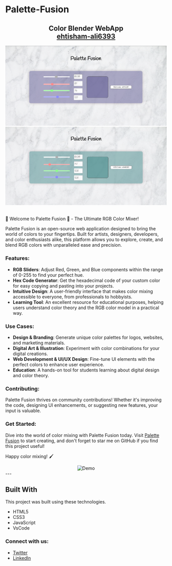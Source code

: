 # Palette-Fusion
<h2 align="center">
 Color Blender WebApp <br/>
  <a href="https://ehtisha-palettefusion.netlify.app/" target="_blank">ehtisham-ali6393</a>
</h2>
<div align="center">
  <img alt="Demo" src="colorMixer-p1.png" />
   <img alt="Demo" src="colorMixer-p3.png" />

</div>

<br/>

🎨 Welcome to Palette Fusion 🌈 - The Ultimate RGB Color Mixer!

Palette Fusion is an open-source web application designed to bring the world of colors to your fingertips. Built for artists, designers, developers, and color enthusiasts alike, this platform allows you to explore, create, and blend RGB colors with unparalleled ease and precision.

### Features:
- **RGB Sliders**: Adjust Red, Green, and Blue components within the range of 0-255 to find your perfect hue.
- **Hex Code Generator**: Get the hexadecimal code of your custom color for easy copying and pasting into your projects.
- **Intuitive Design**: A user-friendly interface that makes color mixing accessible to everyone, from professionals to hobbyists.
- **Learning Tool**: An excellent resource for educational purposes, helping users understand color theory and the RGB color model in a practical way.

### Use Cases:
- **Design & Branding**: Generate unique color palettes for logos, websites, and marketing materials.
- **Digital Art & Illustration**: Experiment with color combinations for your digital creations.
- **Web Development & UI/UX Design**: Fine-tune UI elements with the perfect colors to enhance user experience.
- **Education**: A hands-on tool for students learning about digital design and color theory.

### Contributing:
Palette Fusion thrives on community contributions! Whether it's improving the code, designing UI enhancements, or suggesting new features, your input is valuable. 

### Get Started:
Dive into the world of color mixing with Palette Fusion today. Visit [Palette Fusion](https://ehtisha-palettefusion.netlify.app/) to start creating, and don't forget to star me on GitHub if you find this project useful!

Happy color mixing! 🖌️

<div align="center">
  <img alt="Demo" src="palette_fusion_QR" />
</div>
---

## Built With
This project was built using these technologies.

- HTML5
- CSS3
- JavaScript
- VsCode
  
### Connect with us:
- [Twitter](https://twitter.com/Ehtisha73084186)
- [LinkedIn](www.linkedin.com/in/ehtisham-ali-4a19831a0)









